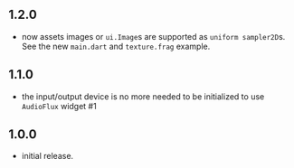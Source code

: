 ## 1.2.0
- now assets images or `ui.Image`s are supported as `uniform sampler2D`s. See the new `main.dart` and `texture.frag` example.

## 1.1.0
- the input/output device is no more needed to be initialized to use `AudioFlux` widget #1

## 1.0.0
- initial release.
